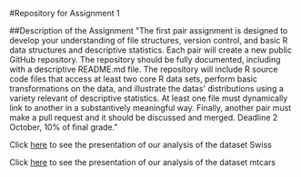 #Repository for Assignment 1

##Description of the Assignment
"The first pair assignment is designed to develop your understanding of file structures, version control, and basic R data structures and descriptive statistics. Each pair will create a new public GitHub repository. The repository should be fully documented, including with a descriptive README.md file. The repository will include R source code files that access at least two core R data sets, perform basic transformations on the data, and illustrate the datas' distributions using a variety relevant of descriptive statistics. At least one file must dynamically link to another in a substantively meaningful way. Finally, another pair must make a pull request and it should be discussed and merged. Deadline 2 October, 10% of final grade."

Click [here](https://cdn.rawgit.com/gtarriba/GabrielRepo/master/swisspres.html) to see the presentation of our analysis of the dataset Swiss

Click [here](https://cdn.rawgit.com/gtarriba/GabrielRepo/master/mtcars.html) to see the presentation of our analysis of the dataset mtcars


